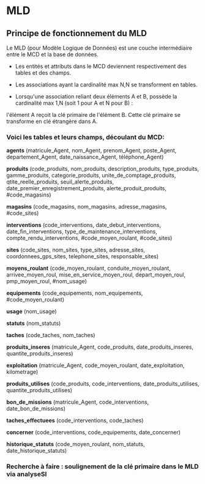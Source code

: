 # MLD

## Principe de fonctionnement du MLD

Le MLD (pour Modèle Logique de Données) est une couche intermédiaire entre le MCD et la base de données.

- Les entités et attributs dans le MCD deviennent respectivement des tables et des champs.

- Les associations ayant la cardinalité max N,N se transforment en tables.

 - Lorsqu'une association reliant deux éléments A et B, possède la cardinalité max 1,N (soit 1 pour A et N pour B) : 

l'élément A reçoit la clé primaire de l'élément B. Cette clé primaire se transforme en clé étrangère dans A.


### Voici les tables et leurs champs, découlant du MCD:

__agents__ (matricule_Agent, nom_Agent, prenom_Agent, poste_Agent, departement_Agent, date_naissance_Agent, téléphone_Agent) 

__produits__ (code_produits, nom_produits, description_produits, type_produits, gamme_produits, categorie_produits, unite_de_comptage_produits, qtite_reelle_produits, seuil_alerte_produits, date_premier_enregistrement_produits, alerte_produit_produits, #code_magasins) 

__magasins__ (code_magasins, nom_magasins, adresse_magasins, #code_sites) 

__interventions__ (code_interventions, date_debut_interventions, date_fin_interventions, type_de_maintenance_interventions, compte_rendu_interventions, #code_moyen_roulant, #code_sites) 

__sites__ (code_sites, nom_sites, type_sites, adresse_sites, coordonnees_gps_sites, telephone_sites, responsable_sites) 

__moyens_roulant__ (code_moyen_roulant, conduite_moyen_roulant, arrivee_moyen_roul, mise_en_service_moyen_roul, depart_moyen_roul, pmp_moyen_roul, #nom_usage) 

__equipements__ (code_equipements, nom_equipements, #code_moyen_roulant) 

__usage__ (nom_usage) 

__statuts__ (nom_statuts) 

__taches__ (code_taches, nom_taches) 

__produits_inseres__ (matricule_Agent, code_produits, date_produits_inseres, quantite_produits_inseres) 

__exploitation__ (matricule_Agent, code_moyen_roulant, date_exploitation, kilometrage) 

__produits_utilises__ (code_produits, code_interventions, date_produits_utilises, quantite_produits_utilises) 

__bon_de_missions__ (matricule_Agent, code_interventions, date_bon_de_missions) 

__taches_effectuees__ (code_interventions, code_taches) 

__concerner__ (code_interventions, code_equipements, date_concerner) 

__historique_statuts__ (code_moyen_roulant, nom_statuts, date_historique_statuts)

### Recherche à faire : soulignement de la clé primaire dans le MLD via analyseSI
